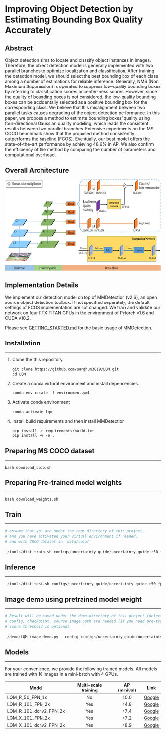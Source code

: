 # Improving Object Detection by Estimating Bounding Box Quality Accurately

## Abstract

Object detection aims to locate and classify object instances in images. Therefore, the object detection model is generally implemented with two parallel branches to optimize localization and classification. After training the detection model, we should select the best bounding box of each class among a number of estimations for reliable inference. Generally, NMS (Non Maximum Suppression) is operated to suppress low-quality bounding boxes by referring to classification scores or center-ness scores. However, since the quality of bounding boxes is not considered, the low-quality bounding boxes can be accidentally selected as a positive bounding box for the corresponding class. We believe that this misalignment between two parallel tasks causes degrading of the object detection performance. In this paper, we propose a method to estimate bounding boxes' quality using four-directional Gaussian quality modeling, which leads the consistent results between two parallel branches. Extensive experiments on the MS COCO benchmark show that the proposed method consistently outperforms the baseline (FCOS). Eventually, our best model offers the state-of-the-art performance by achieving 48.9% in AP. We also confirm the efficiency of the method by comparing the number of parameters and computational overhead.

## Overall Architecture
<img src="overall_architecture.jpg" width="1000" height="300" align="middle"/>

## Implementation Details
We implement our detection model on top of MMDetection (v2.6), an open source object detection toolbox. If not specified separately, the default settings of FCOS implementation are not changed. We train and validate our network on four RTX TITAN GPUs in the environment of Pytorch v1.6 and CUDA v10.2.

Please see [GETTING_STARTED.md](https://github.com/open-mmlab/mmdetection/blob/v2.6.0/docs/get_started.md) for the basic usage of MMDetection.

## Installation
---
1. Clone the this repository.

    ```shell
    git clone https://github.com/sanghun3819/LQM.git
    cd LQM
    ```

2. Create a conda virtural environment and install dependencies.
    ```shell
    conda env create -f environment.yml
    ```
3. Activate conda environment 
    ```shell
    conda activate lqm
    ```
4. Install build requirements and then install MMDetection.
    ```shell
    pip install -r requirements/build.txt
    pip install -v -e .
    ```
## Preparing MS COCO dataset
---
  ```shell
  bash download_coco.sh
  ```
## Preparing Pre-trained model weights
---
  ```shell
  bash download_weights.sh
  ```
## Train
---
```python
# assume that you are under the root directory of this project,
# and you have activated your virtual environment if needed.
# and with COCO dataset in 'data/coco/'

./tools/dist_train.sh configs/uncertainty_guide/uncertainty_guide_r50_fpn_1x.py 4 --validate
```

## Inference
---
```python
./tools/dist_test.sh configs/uncertainty_guide/uncertainty_guide_r50_fpn_1x.py work_dirs/uncertainty_guide_r50_fpn_1x/epoch_12.pth 4 --eval bbox
```

## Image demo using pretrained model weight
---
```python
# Result will be saved under the demo directory of this project (detection_result.jpg)
# config, checkpoint, source image path are needed (If you need pre-trained weights, you can download them from provided google drive link)
# score threshold is optional

./demo/LQM_image_demo.py --config configs/uncertainty_guide/uncertainty_guide_r50_fpn_1x.py --checkpoint work_dirs/pretrained/LQM_r50_fpn_1x.pth --img data/coco/test2017/000000011245.jpg --score-thr 0.3
```

## Models
---
For your convenience, we provide the following trained models. All models are trained with 16 images in a mini-batch with 4 GPUs.

Model | Multi-scale training | AP (minival) | Link
--- |:---:|:---:|:---:
LQM_R_50_FPN_1x              | No  | 40.0 | [Google](https://drive.google.com/file/d/1D-Bp1I3AhymPDiR2GWVcQusF_o9q9lVL/view?usp=sharing)
LQM_R_101_FPN_2x             | Yes | 44.8 | [Google](https://drive.google.com/file/d/1T4e9qkT4w5Rbue_nbba9Thrje4E6Q5um/view?usp=sharing)
LQM_R_101_dcnv2_FPN_2x       | Yes | 47.4 | [Google](https://drive.google.com/file/d/1o79wRRhEe3HwiWwxHIG69VGjk5RIpGQ2/view?usp=sharing)
LQM_X_101_FPN_2x             | Yes | 47.2 | [Google](https://drive.google.com/file/d/1hfD0cGvJd2ZO2FiVmFzoQEGBjjVuRB52/view?usp=sharing)
LQM_X_101_dcnv2_FPN_2x       | Yes | 48.9 | [Google](https://drive.google.com/file/d/1TAsQntoprgIYXiFCA1BJJ2IOpY3MdmpX/view?usp=sharing)